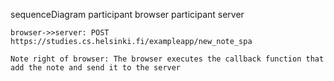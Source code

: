 sequenceDiagram
    participant browser
    participant server

    browser->>server: POST https://studies.cs.helsinki.fi/exampleapp/new_note_spa

    Note right of browser: The browser executes the callback function that add the note and send it to the server

